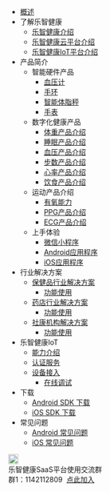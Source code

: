 * [概述](README)
* 了解乐智健康
    * [乐智健康介绍](/aboutus/introduce)
    * [乐智健康云平台介绍](/aboutus/introduce-cloud)
    * [乐智健康IoT平台介绍](/aboutus/introduce-iot)
* 产品简介
    * 智能硬件产品
      * [血压计](/product/hardware/sphygmomanometer)
      * [手环](/product/hardware/wristbrand)
      * [智能体脂秤](/product/hardware/scale)
      * [手表](/product/hardware/watch)
    * 数字化健康产品
      * [体重产品介绍](/product/health/weight)
      * [睡眠产品介绍](/product/health/sleep)
      * [血压产品介绍](/product/health/bloodpressure)
      * [步数产品介绍](/product/health/step)
      * [心率产品介绍](/product/health/heartrate)
      * [饮食产品介绍](/product/health/food)
    * 运动产品介绍
      * [有氧能力](/product/sport/aerobic)
      * [PPG产品介绍](/product/sport/ppg)
      * [ECG产品介绍](/product/sport/ecg)
    * 上手体验
      * [微信小程序](/product/play/wxMiniProgram)
      * [Android应用程序](/product/play//android)
      * [iOS应用程序](/product/play/iOS)
* 行业解决方案
    * [保健品行业解决方案](/solution//health-products)
      * [功能使用](/solution//health-products/usage)
    * [药店行业解决方案](/solution/drugstore)
      * [功能使用](/)
    * [社康机构解决方案](/solution/clinic)
      * [功能使用](/)
* 乐智健康IoT
    * [能力介绍](/AIoT/introduction)
    * [认证服务](/AIoT/auth)
    * [设备接入](/AIoT/device)
      * [在线调试](/AIoT/debug)
* 下载
  * [Android SDK 下载](download/SDKDownload/android.md)
  * [iOS SDK 下载](download/SDKDownload/ios.md)
* 常见问题
  * [Android 常见问题](download/FAQ/android.md)
  * [iOS 常见问题](download/FAQ/ios.md)
<div class="contact-box">
  <div class="contact-item">
    <img src="//img-cdn-qiniu.dcloud.net.cn/uniapp/doc/qq@2x.png" width="20" height="20"/>
    <div class="contact-smg">
       <div>乐智健康SaaS平台使用交流群</div>
    <div>群1：1142112809 &nbsp;<a target="_blank" href="//shang.qq.com/wpa/qunwpa?idkey=fafdasfas">点此加入</a></div>
    </div>
  </div>

</div>